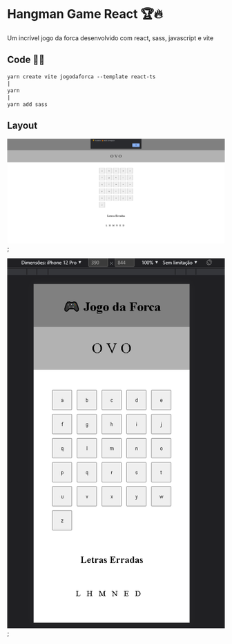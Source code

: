 # Hangman Game React 🏆🔥

Um incrível jogo da forca desenvolvido com react, sass, javascript e vite

## Code 👨‍💻 

    yarn create vite jogodaforca --template react-ts
    |
    yarn
    |
    yarn add sass

## Layout

![Layout Desktop](./src/assets/desktop1.png);

![Layout Mobile](./src/assets/mobile1.png);